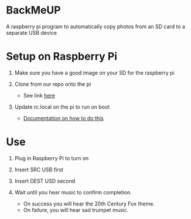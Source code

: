 # BackMeUP
A raspberry pi program to automatically copy photos from an SD card to a separate USB device


# Setup on Raspberry Pi

1. Make sure you have a good image on your SD for the raspberry pi

2. Clone from our repo onto the pi
    - See link [here](www.github.com/katiewasnothere/BackMeUP)

3. Update rc.local on the pi to run on boot

    - [Documentation on how to do this](https://www.raspberrypi.org/documentation/linux/usage/rc-local.md)


# Use

1. Plug in Raspberry Pi to turn on

2. Insert SRC USB first

3. Insert DEST USD second

4. Wait until you hear music to confirm completion. 
    - On success you will hear the 20th Century Fox theme. 
    - On failure, you will hear sad trumpet music. 
